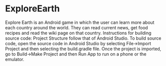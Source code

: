 ExploreEarth
============

Explore Earth is an Android game in which the user can learn more about each country around the world.  They can read current news, get food recipes and read the wiki page on that country.  Instructions for building source code: Project Structure follow that of Android Studio. To build source code, open the source code in Android Studio by selecting File->Import Project and then selecting the build.gradle file. Once the project is imported, go to Build->Make Project and then Run App to run on a phone or the emulator.
